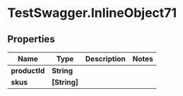 # TestSwagger.InlineObject71

## Properties

Name | Type | Description | Notes
------------ | ------------- | ------------- | -------------
**productId** | **String** |  | 
**skus** | **[String]** |  | 


